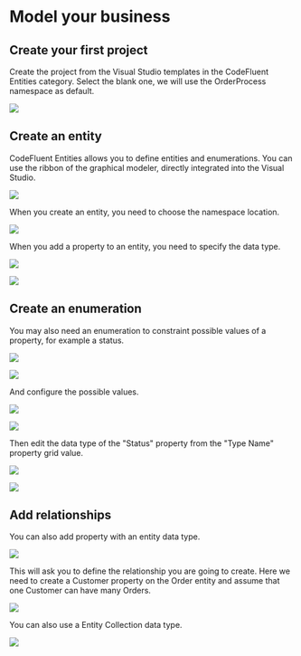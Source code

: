 # Model your business


## Create your first project

Create the project from the Visual Studio templates in the CodeFluent Entities category. Select the blank one, we will use the OrderProcess namespace as default.

![](img/getting-started/model-your-business-00.png)


## Create an entity

CodeFluent Entities allows you to define entities and enumerations. You can use the ribbon of the graphical modeler, directly integrated into the Visual Studio.

![](img/getting-started/model-your-business-01.png)

When you create an entity, you need to choose the namespace location.

![](img/getting-started/model-your-business-02.png)

When you add a property to an entity, you need to specify the data type.

![](img/getting-started/model-your-business-03.png)

![](img/getting-started/model-your-business-04.png)


## Create an enumeration

You may also need an enumeration to constraint possible values of a property, for example a status.

![](img/getting-started/model-your-business-05.png)

![](img/getting-started/model-your-business-06.png)

And configure the possible values.

![](img/getting-started/model-your-business-07.png)

![](img/getting-started/model-your-business-08.png)

Then edit the data type of the "Status" property from the "Type Name" property grid value.

![](img/getting-started/model-your-business-09.png)

![](img/getting-started/model-your-business-10.png)


## Add relationships

You can also add property with an entity data type.

![](img/getting-started/model-your-business-11.png)

This will ask you to define the relationship you are going to create. Here we need to create a Customer property on the Order entity and assume that one Customer can have many Orders.

![](img/getting-started/model-your-business-12.png)

You can also use a Entity Collection data type.

![](img/getting-started/model-your-business-13.png)
